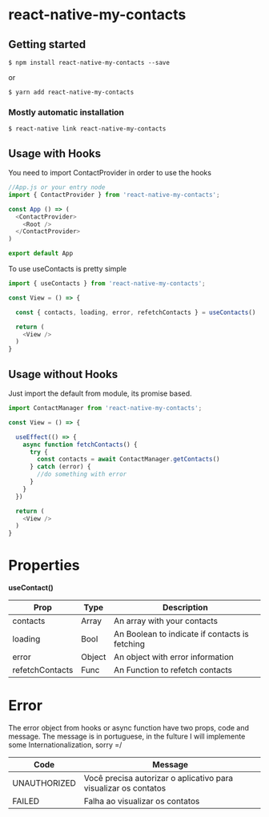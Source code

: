 # react-native-my-contacts

## Getting started

`$ npm install react-native-my-contacts --save`

or

`$ yarn add react-native-my-contacts`

### Mostly automatic installation

`$ react-native link react-native-my-contacts`

## Usage with Hooks
You need to import ContactProvider in order to use the hooks 
```javascript
//App.js or your entry node
import { ContactProvider } from 'react-native-my-contacts';

const App () => (
  <ContactProvider>
    <Root />
  </ContactProvider>
)

export default App
```

To use useContacts is pretty simple
```javascript
import { useContacts } from 'react-native-my-contacts';

const View = () => {

  const { contacts, loading, error, refetchContacts } = useContacts()

  return (
    <View />
  )
}
```

## Usage without Hooks
Just import the default from module, its promise based.

```javascript
import ContactManager from 'react-native-my-contacts';

const View = () => {

  useEffect(() => {
    async function fetchContacts() {
      try {
        const contacts = await ContactManager.getContacts()
      } catch (error) {
        //do something with error
      }
    }
  })

  return (
    <View />
  )
}
```

# Properties
**useContact()**

| Prop | Type | Description |
| ----------- | ----------- | ----------- |
| contacts | Array | An array with your contacts
| loading | Bool | An Boolean to indicate if contacts is fetching
| error | Object | An object with error information
| refetchContacts | Func | An Function to refetch contacts

# Error

The error object from hooks or async function have two props, code and message.
The message is in portuguese, in the fulture I will implemente some Internationalization, sorry =/

| Code | Message 
| ----------- | ----------- 
| UNAUTHORIZED | Você precisa autorizar o aplicativo para visualizar os contatos
| FAILED | Falha ao visualizar os contatos